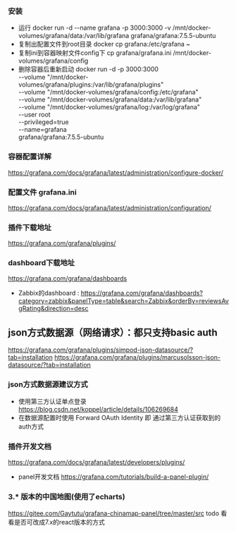 ### 安装
* 运行
docker run  -d --name grafana -p 3000:3000  -v /mnt/docker-volumes/grafana/data:/var/lib/grafana  grafana/grafana:7.5.5-ubuntu
* 复制出配置文件到root目录
docker cp grafana:/etc/grafana ~
* 复制ini到容器映射文件config下
cp grafana/grafana.ini /mnt/docker-volumes/grafana/config
* 删除容器后重新启动
docker run -d -p 3000:3000 \
--volume "/mnt/docker-volumes/grafana/plugins:/var/lib/grafana/plugins" \
--volume "/mnt/docker-volumes/grafana/config:/etc/grafana" \
--volume "/mnt/docker-volumes/grafana/data:/var/lib/grafana" \
--volume "/mnt/docker-volumes/grafana/log:/var/log/grafana" \
--user root \
--privileged=true \
--name=grafana \
grafana/grafana:7.5.5-ubuntu
### 容器配置详解
https://grafana.com/docs/grafana/latest/administration/configure-docker/
### 配置文件 grafana.ini
https://grafana.com/docs/grafana/latest/administration/configuration/

### 插件下载地址
https://grafana.com/grafana/plugins/

### dashboard下载地址
https://grafana.com/grafana/dashboards
* Zabbix的dashboard : https://grafana.com/grafana/dashboards?category=zabbix&panelType=table&search=Zabbix&orderBy=reviewsAvgRating&direction=desc

## json方式数据源（网络请求）：都只支持basic auth
https://grafana.com/grafana/plugins/simpod-json-datasource/?tab=installation
https://grafana.com/grafana/plugins/marcusolsson-json-datasource/?tab=installation 
### json方式数据源建议方式
* 使用第三方认证单点登录 https://blog.csdn.net/koppel/article/details/106269684
* 在数据源配置时使用 Forward OAuth Identity 即 通过第三方认证获取到的auth方式

### 插件开发文档
https://grafana.com/docs/grafana/latest/developers/plugins/
* panel开发文档
https://grafana.com/tutorials/build-a-panel-plugin/

### 3.* 版本的中国地图(使用了echarts)
https://gitee.com/Gaytutu/grafana-chinamap-panel/tree/master/src
todo 看看是否可改成7.x的react版本的方式
